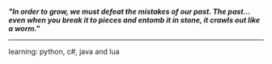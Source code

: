 

***"In order to grow, we must defeat the mistakes of our past. The past... even when you break it to pieces and entomb it in stone, it crawls out like a worm."***

---------------------------

learning: python, c#, java and lua
